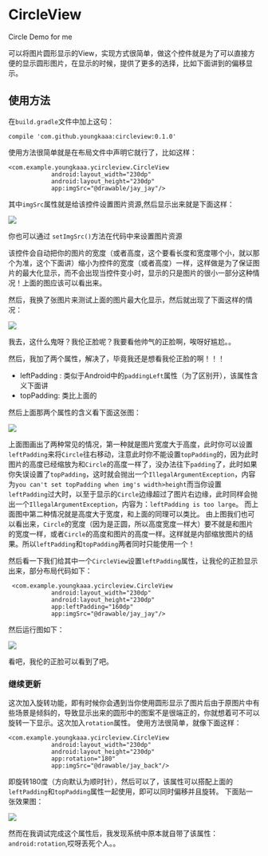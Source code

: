 # CircleView
Circle Demo for me

可以将图片圆形显示的View，实现方式很简单，做这个控件就是为了可以直接方便的显示圆形图片，在显示的时候，提供了更多的选择，比如下面讲到的偏移显示。

## 使用方法

在`build.gradle`文件中加上这句：

`compile 'com.github.youngkaaa:circleview:0.1.0'`



使用方法很简单就是在布局文件中声明它就行了，比如这样：

```
<com.example.youngkaaa.ycircleview.CircleView
            android:layout_width="230dp"
            android:layout_height="230dp"
            app:imgSrc="@drawable/jay_jay"/>
```

其中`imgSrc`属性就是给该控件设置图片资源,然后显示出来就是下面这样：


![](https://github.com/youngkaaa/CircleView/blob/master/app/pics/circle1.png)


你也可以通过 `setImgSrc()`方法在代码中来设置图片资源

该控件会自动把你的图片的宽度（或者高度，这个要看长度和宽度哪个小，就以那个为准，这个下面讲）缩小为控件的宽度（或者高度）一样，这样做是为了保证图片的最大化显示，而不会出现当控件变小时，显示的只是图片的很小一部分这种情况！上面的图应该可以看出来。

然后，我换了张图片来测试上面的图片最大化显示，然后就出现了下面这样的情况：

![](https://github.com/youngkaaa/CircleView/blob/master/app/pics/circle2.png)

我去，这什么鬼呀？我伦正脸呢？我要看他帅气的正脸啊，唉呀好尴尬。。

然后，我加了两个属性，解决了，毕竟我还是想看我伦正脸的啊！！！

*  leftPadding : 类似于Android中的`paddingLeft`属性（为了区别开），该属性含义下面讲
*  topPadding: 类比上面的

然后上面那两个属性的含义看下面这张图：

![](https://github.com/youngkaaa/CircleView/blob/master/app/pics/circle_guide.png)

上面图画出了两种常见的情况，第一种就是图片宽度大于高度，此时你可以设置`leftPadding`来将`Circle`往右移动，注意此时你不能设置`topPadding`的，因为此时图片的高度已经缩放为和`Circle`的高度一样了，没办法往下`padding`了，此时如果你失误设置了`topPadding`，这时就会抛出一个`IllegalArgumentException`，内容为`you can't set topPadding when img's width>height`而当你设置`leftPadding`过大时，以至于显示的`Circle`边缘超过了图片右边缘，此时同样会抛出一个`IllegalArgumentException`，内容为：`leftPadding is too large`。
而上面图中第二种情况就是高度大于宽度，和上面的同理可以类比。
由上图我们也可以看出来，`Circle`的宽度（因为是正圆，所以高度宽度一样大）要不就是和图片的宽度一样，或者`Circle`的高度和图片的高度一样。这样就是内部缩放图片的结果。所以`leftPadding`和`topPadding`两者同时只能使用一个！

然后看一下我们给其中一个`CircleView`设置`leftPadding`属性，让我伦的正脸显示出来，部分布局代码如下：

```
 <com.example.youngkaaa.ycircleview.CircleView
            android:layout_width="230dp"
            android:layout_height="230dp"
            app:leftPadding="160dp"
            app:imgSrc="@drawable/jay_jay"/>
```

然后运行图如下：

![](https://github.com/youngkaaa/CircleView/blob/master/app/pics/circle3.png)

看吧，我伦的正脸可以看到了吧。

### 继续更新

这次加入旋转功能，即有时候你会遇到当你使用圆形显示了图片后由于原图片中有些场景是倾斜的，导致显示出来的圆形中的图案不是很端正的，你就想着可不可以旋转一下显示。这次加入`rotation`属性。
使用方法很简单，就像下面这样：

```
<com.example.youngkaaa.ycircleview.CircleView
            android:layout_width="230dp"
            android:layout_height="230dp"
            app:rotation="180"
            app:imgSrc="@drawable/jay_back"/>
```

即旋转180度（方向默认为顺时针），然后可以了，该属性可以搭配上面的`leftPadding`和`topPadding`属性一起使用，即可以同时偏移并且旋转。
下面贴一张效果图：

![](https://github.com/youngkaaa/CircleView/blob/master/app/pics/circle_rotation.png)

然而在我调试完成这个属性后，我发现系统中原本就自带了该属性：`android:rotation`,哎呀丢死个人。。

